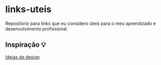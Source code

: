 # links-uteis
Repositório para links que eu considero úteis para o meu aprendizado e desenvolvimento profissional.

## Inspiração 💡
[Ideias de design](https://www.calltoidea.com/)

